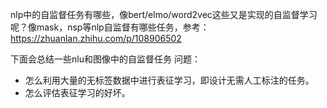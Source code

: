nlp中的自监督任务有哪些，像bert/elmo/word2vec这些又是实现的自监督学习呢？像mask，nsp等nlp自监督有哪些任务，参考：https://zhuanlan.zhihu.com/p/108906502

下面会总结一些nlu和图像中的自监督任务
问题：
- 怎么利用大量的无标签数据中进行表征学习，即设计无需人工标注的任务。
- 怎么评估表征学习的好坏。